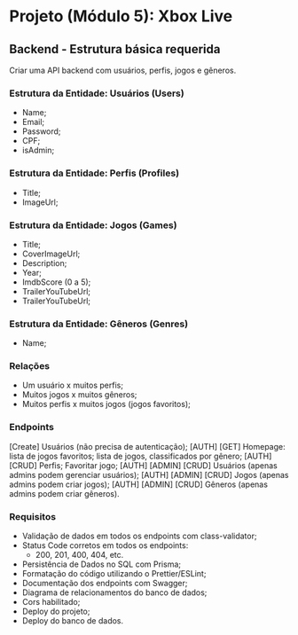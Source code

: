 # Projeto (Módulo 5): Xbox Live

## Backend - Estrutura básica requerida
Criar uma API backend com usuários, perfis, jogos e gêneros.

### Estrutura da Entidade: Usuários (Users)
- Name;
- Email;
- Password;
- CPF;
- isAdmin;

### Estrutura da Entidade: Perfis (Profiles)
- Title;
- ImageUrl;

### Estrutura da Entidade: Jogos (Games)
- Title;
- CoverImageUrl;
- Description;
- Year;
- ImdbScore (0 a 5);
- TrailerYouTubeUrl;
- TrailerYouTubeUrl;

### Estrutura da Entidade: Gêneros (Genres)
- Name;

### Relações
- Um usuário x muitos perfis;
- Muitos jogos x muitos gêneros;
- Muitos perfis x muitos jogos (jogos favoritos);

### Endpoints
[Create] Usuários (não precisa de autenticação);
[AUTH] [GET] Homepage: lista de jogos favoritos; lista de jogos, classificados por gênero;
[AUTH] [CRUD] Perfis; Favoritar jogo;
[AUTH] [ADMIN] [CRUD] Usuários (apenas admins podem gerenciar usuários);
[AUTH] [ADMIN] [CRUD] Jogos (apenas admins podem criar jogos);
[AUTH] [ADMIN] [CRUD] Gêneros (apenas admins podem criar gêneros).

### Requisitos
- Validação de dados em todos os endpoints com class-validator;
- Status Code corretos em todos os endpoints:
    - 200, 201, 400, 404, etc.
- Persistência de Dados no SQL com Prisma;
- Formatação do código utilizando o Prettier/ESLint;
- Documentação dos endpoints com Swagger;
- Diagrama de relacionamentos do banco de dados;
- Cors habilitado;
- Deploy do projeto;
- Deploy do banco de dados.
